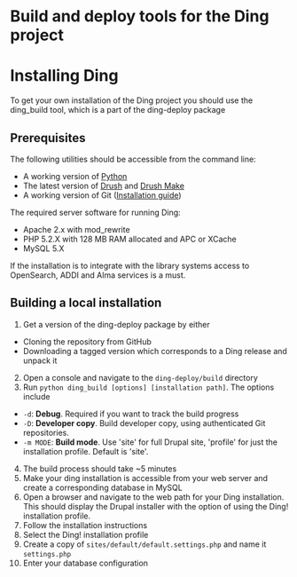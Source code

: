 Build and deploy tools for the Ding project
===========================================

Installing Ding
===============

To get your own installation of the Ding project you should use the ding_build tool, which is a part of the ding-deploy package

Prerequisites
-------------

The following utilities should be accessible from the command line:

*  A working version of [Python](http://www.python.org/download/)
*  The latest version of [Drush](http://drupal.org/project/drush_make) and [Drush Make](http://drupal.org/project/drush_make)
*  A working version of Git ([Installation guide](http://book.git-scm.com/2_installing_git.html))

The required server software for running Ding:

* Apache 2.x with mod_rewrite
* PHP 5.2.X with 128 MB RAM allocated and APC or XCache
* MySQL 5.X

If the installation is to integrate with the library systems access to OpenSearch, ADDI and Alma services is a must.

Building a local installation
-----------------------------

1. Get a version of the ding-deploy package by either
  *  Cloning the repository from GitHub
  *  Downloading a tagged version which corresponds to a Ding release and unpack it
2. Open a console and navigate to the `ding-deploy/build` directory
3. Run `python ding_build [options] [installation path]`. The options include
  *  `-d`: **Debug**. Required if you want to track the build progress
  *  `-D`: **Developer copy**. Build developer copy, using authenticated Git repositories.
  *  `-m MODE`: **Build mode**. Use 'site' for full Drupal site, 'profile' for just the installation profile. Default is 'site'.
4. The build process should take ~5 minutes
5. Make your ding installation is accessible from your web server and create a corresponding database in MySQL
6. Open a browser and navigate to the web path for your Ding installation. This should display the Drupal installer with the option of using the Ding! installation profile.
7. Follow the installation instructions
  1. Select the Ding! installation profile
  2. Create a copy of `sites/default/default.settings.php` and name it `settings.php`
  3. Enter your database configuration
